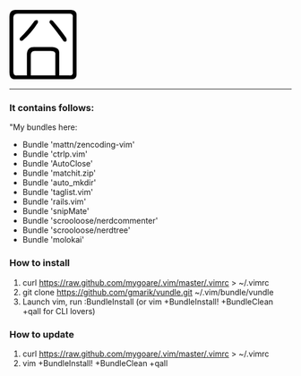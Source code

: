 ![jiong](http://github.com/mygoare/.vim/raw/master/bak/jiong.png)
_______

### It contains follows:

"My bundles here:

* Bundle 'mattn/zencoding-vim'
* Bundle 'ctrlp.vim'
* Bundle 'AutoClose'
* Bundle 'matchit.zip'
* Bundle 'auto_mkdir'
* Bundle 'taglist.vim'
* Bundle 'rails.vim'
* Bundle 'snipMate'
* Bundle 'scrooloose/nerdcommenter'
* Bundle 'scrooloose/nerdtree'
* Bundle 'molokai'

### How to install

1. curl https://raw.github.com/mygoare/.vim/master/.vimrc > ~/.vimrc
2. git clone https://github.com/gmarik/vundle.git ~/.vim/bundle/vundle
3. Launch vim, run :BundleInstall (or vim +BundleInstall! +BundleClean +qall for CLI lovers)

### How to update

1. curl https://raw.github.com/mygoare/.vim/master/.vimrc > ~/.vimrc
2. vim +BundleInstall! +BundleClean +qall
